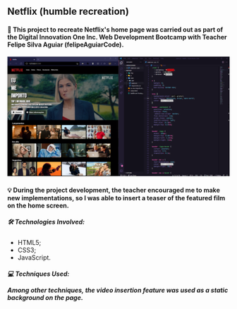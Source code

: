 <h2>Netflix (humble recreation)</h2>

<h4> 📜 This project to recreate Netflix's home page was carried out as part of the Digital Innovation One Inc. Web Development Bootcamp with Teacher Felipe Silva Aguiar (felipeAguiarCode).</h4>

<p align="center">
<img src="https://github.com/fonluc/netflix.fonluc/blob/main/github/netflix.png" alt="netflix-png" border="0">
</p>

<h4>
💡 During the project development, the teacher encouraged me to make new implementations, so I was able to insert a teaser of the featured film on the home screen.</h4>

<h5>🛠 Technologies Involved:</h5>

- HTML5;
- CSS3;
- JavaScript.

<h5>💻 Techniques Used:

Among other techniques, the video insertion feature was used as a static background on the page.</h5>
